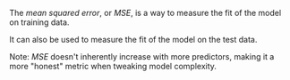 The *mean squared error*, or $MSE$, is a way to measure the fit of the model on training data. 

It can also be used to measure the fit of the model on the test data. 

Note: $MSE$ doesn't inherently increase with more predictors, making it a more "honest" metric when tweaking model complexity. 